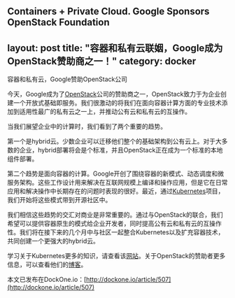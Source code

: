 

Containers + Private Cloud. Google Sponsors OpenStack Foundation
---
layout: post
title: "容器和私有云联姻，Google成为OpenStack赞助商之一！"
category: docker
---

容器和私有云，Google赞助OpenStack公司

今天，Google成为了[OpenStack](https://www.openstack.org/foundation/)公司的赞助商之一，OpenStack致力于为企业创建一个开放式基础即服务。我们很激动的将我们在面向容器计算方面的专业技术添加到适用性最广的私有云之一上，并推动公有云和私有云的互操作。

当我们展望企业中的计算时，我们看到了两个重要的趋势。

第一个是hybrid云。少数企业可以迁移他们整个的基础架构到公有云上。对于大多数的企业，hybrid部署将会是个标准，并且OpenStack正在成为一个标准的本地组件部署。

第二个趋势是面向容器的计算。Google开创了围绕容器的新模式、动态调度和微服务架构。这些工作设计用来解决在互联网规模上编译和操作应用，但是它在日常应用和解决操作中长期存在的问题时表现的很好。最近，通过[Kubernetes](http://kubernetes.io/)项目，我们开始将这些模式带到开源社区中。

我们相信这些趋势的交汇对商业是非常重要的。通过与OpenStack的联合，我们希望可以提供容器原生的模式给企业开发者，同时提高公有云和私有云的互操作性。我们将在接下来的几个月中与社区一起整合Kubernetes以及扩充容器技术，共同创建一个更强大的hybrid云。

学习关于Kubernetes更多的知识，请查看该[网站](http://kubernetes.io/)。关于OpenStack的赞助者更多信息，可以查看他们的[博客](http://www.openstack.org/blog/2015/07/google-bringing-container-expertise-to-openstack/)。

本文已发布在DockOne.io：[http://dockone.io/article/507](http://dockone.io/article/507)